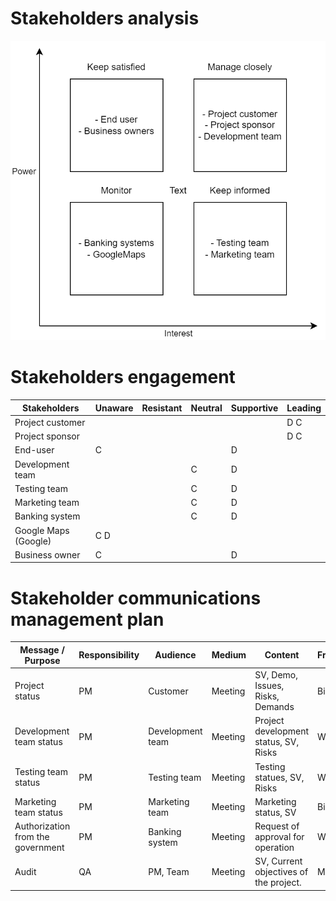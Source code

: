 # Stakeholders analysis
![Stake holders analysis chart](./stakeholders-analysis.png)

# Stakeholders engagement
| Stakeholders         | Unaware | Resistant | Neutral | Supportive | Leading |
|----------------------|---------|-----------|---------|------------|---------|
| Project customer     |         |           |         |            | D C     |
| Project sponsor      |         |           |         |            | D C     |
| End-user             | C       |           |         | D          |         |
| Development team     |         |           | C       | D          |         |
| Testing team         |         |           | C       | D          |         |
| Marketing team       |         |           | C       | D          |         |
| Banking system       |         |           | C       | D          |         |
| Google Maps (Google) | C D     |           |         |            |         |
| Business owner       | C       |           |         | D          |         |

# Stakeholder communications management plan
| Message / Purpose                 | Responsibility | Audience         | Medium  | Content                                | Frequency |
|-----------------------------------|----------------|------------------|---------|----------------------------------------|-----------|
| Project status                    | PM             | Customer         | Meeting | SV, Demo, Issues, Risks, Demands       | Bi-weekly |
| Development team status           | PM             | Development team | Meeting | Project development status, SV, Risks  | Weekly    |
| Testing team status               | PM             | Testing team     | Meeting | Testing statues, SV, Risks             | Weekly    |
| Marketing team status             | PM             | Marketing team   | Meeting | Marketing status, SV                   | Bi-weekly |
| Authorization from the government | PM             | Banking system   | Meeting | Request of approval for operation      | Weekly    |
| Audit                             | QA             | PM, Team         | Meeting | SV, Current objectives of the project. | Monthly   |